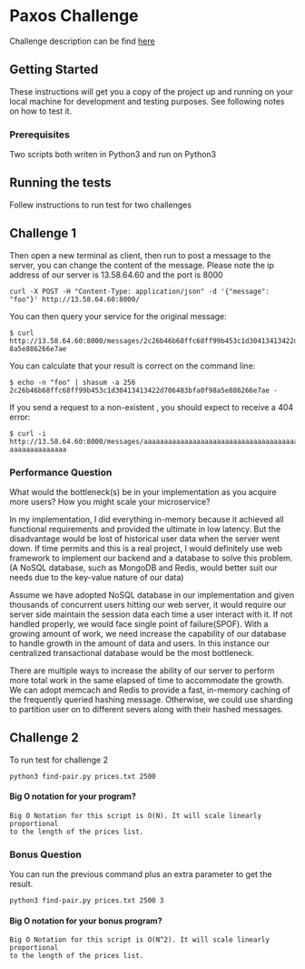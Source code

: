 # Paxos Challenge

Challenge description can be find [here](https://drive.google.com/file/d/1KAx8-5oZxOo_6YnlOMiH-gj5Ouvf2-m6/view?usp=sharing) 

## Getting Started

These instructions will get you a copy of the project up and running on your local machine for development and testing purposes. See following notes on how to test it.

### Prerequisites

Two scripts both writen in Python3 and run on Python3 

## Running the tests

Follew instructions to run test for two challenges

## Challenge 1

Then open a new terminal as client, then run to post a message to the server, you can change the content of the message. Please note the ip address of our server is 13.58.64.60 and the port is 8000
```
curl -X POST -H "Content-Type: application/json" -d '{"message": "foo"}' http://13.58.64.60:8000/
```
You can then query your service for the original message:
```
$ curl http://13.58.64.60:8000/messages/2c26b46b68ffc68ff99b453c1d30413413422d706483bfa0f9
8a5e886266e7ae
```
You can calculate that your result is correct on the command line:
```
$ echo -n "foo" | shasum -a 256 2c26b46b68ffc68ff99b453c1d30413413422d706483bfa0f98a5e886266e7ae -
```
If you send a request to a non-existent <hash>, you should expect to receive a 404 error:
```
$ curl -i http://13.58.64.60:8000/messages/aaaaaaaaaaaaaaaaaaaaaaaaaaaaaaaaaaaaaaaaaaaaaaaaaa
aaaaaaaaaaaaaa
```
### Performance Question
What would the bottleneck(s) be in your implementation as you acquire more users? How you might scale your microservice?

In my implementation, I did everything in-memory because it achieved all functional requirements and provided the ultimate in low latency. But the disadvantage would be lost of historical user data when the server went down. If time permits and this is a real project, I would definitely use web framework to implement our backend and a database to solve this problem.(A NoSQL database, such as MongoDB and Redis, would better suit our needs due to the key-value nature of our data)

Assume we have adopted NoSQL database in our implementation and given thousands of concurrent users hitting our web server, it would require our server side maintain the session data each time a user interact with it. If not handled properly, we would face single point of failure(SPOF). With a growing amount of work, we need increase the capability of our database to handle growth in the amount of data and users. In this instance our centralized transactional database would be the most bottleneck. 

There are multiple ways to increase the ability of our server to perform more total work in the same elapsed of time to accommodate the growth. 
We can adopt memcach and Redis to provide a fast, in-memory caching of the frequently queried hashing message. Otherwise, we could use sharding  to partition user on to different severs along with their hashed messages. 


## Challenge 2

To run test for challenge 2
```
python3 find-pair.py prices.txt 2500
```
#### Big O notation for your program?
```
Big O Notation for this script is O(N). It will scale linearly proportional
to the length of the prices list.
```

### Bonus Question 
You can run the previous command plus an extra parameter to get the result.

```
python3 find-pair.py prices.txt 2500 3
```
#### Big O notation for your bonus program?
```
Big O Notation for this script is O(N^2). It will scale linearly proportional
to the length of the prices list.
```
